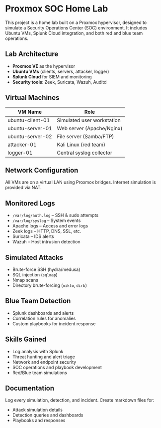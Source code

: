 # Proxmox SOC Home Lab

This project is a home lab built on a Proxmox hypervisor, designed to simulate a Security Operations Center (SOC) environment. It includes Ubuntu VMs, Splunk Cloud integration, and both red and blue team operations.

## Lab Architecture

- **Proxmox VE** as the hypervisor
- **Ubuntu VMs** (clients, servers, attacker, logger)
- **Splunk Cloud** for SIEM and monitoring
- **Security tools**: Zeek, Suricata, Wazuh, Auditd

## Virtual Machines

| VM Name           | Role                      |
|------------------|---------------------------|
| ubuntu-client-01 | Simulated user workstation|
| ubuntu-server-01 | Web server (Apache/Nginx) |
| ubuntu-server-02 | File server (Samba/FTP)   |
| attacker-01      | Kali Linux (red team)     |
| logger-01        | Central syslog collector  |

## Network Configuration

All VMs are on a virtual LAN using Proxmox bridges. Internet simulation is provided via NAT.

## Monitored Logs

- `/var/log/auth.log` – SSH & sudo attempts
- `/var/log/syslog` – System events
- Apache logs – Access and error logs
- Zeek logs – HTTP, DNS, SSL, etc.
- Suricata – IDS alerts
- Wazuh – Host intrusion detection

## Simulated Attacks

- Brute-force SSH (hydra/medusa)
- SQL injection (`sqlmap`)
- Nmap scans
- Directory brute-forcing (`nikto`, `dirb`)

## Blue Team Detection

- Splunk dashboards and alerts
- Correlation rules for anomalies
- Custom playbooks for incident response

## Skills Gained

- Log analysis with Splunk
- Threat hunting and alert triage
- Network and endpoint security
- SOC operations and playbook development
- Red/Blue team simulations

## Documentation

Log every simulation, detection, and incident. Create markdown files for:
- Attack simulation details
- Detection queries and dashboards
- Playbooks and responses
